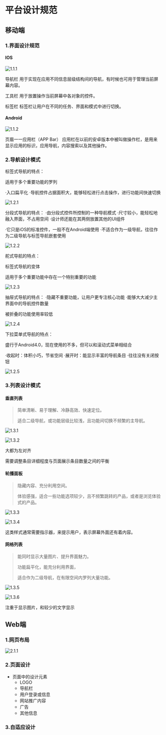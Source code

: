 # 平台设计规范

## 移动端
### 1.界面设计规范

#### IOS

![1.1.1](/img/1/1.1.1.png)

导航栏
用于实现在应用不同信息层级结构间的导航，有时候也可用于管理当前屏幕内容。

工具栏
用于放置操作当前屏幕中各对象的控件。

标签栏
标签栏让用户在不同的任务、界面和模式中进行切换。

#### Android

![1.1.2](/img/1/1.1.2.png)

页眉一一应用栏（APP Bar）
应用栏在以前的安卓版本中被叫做操作栏，是用来显示应用的标识，应用导航，内容搜索以及其他操作。



### 2.导航设计模式

标签式导航的特点：

适用于多个重要功能的罗列

·入口扁平化
·导航控件占据面积大，能够轻松进行点击操作，进行功能间快速切换



![1.2.1](/img/1/1.2.1.png)



分段式导航的特点：
·由分段式控件所控制的一种导航模式
·尺寸较小，能轻松地融入界面，不占用空间
·设计师还能在其两侧放置其他的UI组件

·它只是iOS的标准控件，一般不在Android端使用
·不适合作为一级导航，往往作为二级导航与标签导航嵌套使用

![1.2.2](/img/1/1.2.2.png)



舵式导航的特点：

标签式导航的变体

适用于多个重要功能中存在一个特别重要的功能



![1.2.3](/img/1/1.2.3.png)



抽屉式导航的特点：
·隐藏不重要功能，让用户更专注核心功能
·能够大大减少主界面中的导航控件数量

被折叠的功能使用率较低

![1.2.4](/img/1/1.2.4.png)



下拉菜单式导航的特点：

盛行于Android4.0，现在使用的不多，但可以和滚动式菜单相结合

·收起时：体积小巧，节省空间
·展开时：能显示丰富的导航条目
·往往没有关闭按钮

![1.2.5](/img/1/1.2.5.png)





### 3.列表设计模式

#### 垂直列表

> 简单清晰、易于理解、冷静高效、快速定位。
>
> 适合二级导航，或功能层级比较浅，且功能间切换不频繁的主导航。

![1.3.1](/img/1/1.3.1.png)

![1.3.2](/img/1/1.3.2.png)

大都为左对齐

需要调整条目详细程度与页面展示条目数量之间的平衡

#### 轮播面板

> 隐藏内容、充分利用空间。
>
> 体验感强，适合一些功能选项较少，且不频繁跳转的产品，或者是浏览体验式的产品。

![1.3.3](/img/1/1.3.3.png)

![1.3.4](/img/1/1.3.4.png)

这类样式通常需要指示器，来提示用户，表示屏幕外面还有着内容。

#### 网格列表

> 能同时显示大量图片、提升界面魅力。
>
> 功能扁平化，能充分利用界面，
>
> 适合作为二级导航，在有限空间内罗列大量功能。

![1.3.5](/img/1/1.3.5.png)



![1.3.6](/img/1/1.3.6.png)

注重于显示图片，和较少的文字显示


## Web端

### 1.网页布局

![2.1.1](/img/1/2.1.1.png)

### 2.页面设计

- 页面中的设计元素
  - LOGO
  - 导航栏
  - 用户登录或信息
  - 网站推广内容
  - 广告
  - 其他信息

### 3.自适应设计


